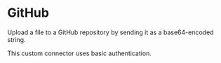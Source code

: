 # GitHub

Upload a file to a GitHub repository by sending it as a base64-encoded string.

This custom connector uses basic authentication.
